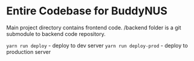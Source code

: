 # Entire Codebase for BuddyNUS

Main project directory contains frontend code. /backend folder is a git submodule to backend code repository.

`yarn run deploy` - deploy to dev server
`yarn run deploy-prod` - deploy to production server
